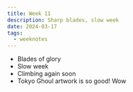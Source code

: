 ```yaml
---
title: Week 11
description: Sharp blades, slow week
date: 2024-03-17
tags: 
  - weeknotes
---
```

- Blades of glory
- Slow week
- Climbing again soon
- Tokyo Ghoul artwork is so good! Wow
